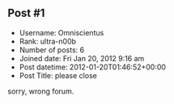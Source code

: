 ## Post #1
- Username: Omniscientus
- Rank: ultra-n00b
- Number of posts: 6
- Joined date: Fri Jan 20, 2012 9:16 am
- Post datetime: 2012-01-20T01:46:52+00:00
- Post Title: please close

sorry, wrong forum.
